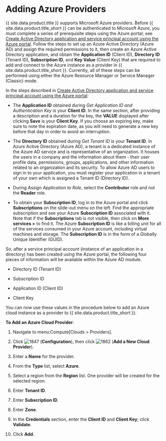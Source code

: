 # Adding Azure Providers

{{ site.data.product.title }} supports Microsoft Azure providers. Before
{{ site.data.product.title_short }} can be authenticated to Microsoft Azure, you must
complete a series of prerequisite steps using the Azure portal; see
[Create Active Directory application and service principal account using
the Azure
portal](https://azure.microsoft.com/en-us/documentation/articles/resource-group-create-service-principal-portal/).
Follow the steps to set up an Azure Active Directory (Azure AD) and
assign the required permissions to it, then create an Azure Active
Directory application, and obtain the **Application ID** (Client ID),
**Directory ID** (Tenant ID), **Subscription ID**, and **Key Value**
(Client Key) that are required to add and connect to the Azure instance
as a provider in {{ site.data.product.title_short }}. Currently, all of these steps
can be performed using either the Azure Resource Manager or Service
Manager (Classic) mode.

<div class="note">

In the steps described in [Create Active Directory application and
service principal account using the Azure
portal](https://azure.microsoft.com/en-us/documentation/articles/resource-group-create-service-principal-portal/):

  - The **Application ID** obtained during *Get Application ID and
    Authentication Key* is your **Client ID**. In the same section,
    after providing a description and a duration for the key, the
    **VALUE** displayed after clicking **Save** is your **Client Key**.
    If you choose an expiring key, make sure to note the expiration
    date, as you will need to generate a new key before that day in
    order to avoid an interruption.

  - The **Directory ID** obtained during *Get Tenant ID* is your
    **Tenant ID**. In Azure Active Directory (Azure AD), a tenant is a
    dedicated instance of the Azure AD service and is representative of
    an organization. It houses the users in a company and the
    information about them - their user profile data, permissions,
    groups, applications, and other information related to an
    organization and its security. To allow Azure AD users to sign in to
    your application, you must register your application in a tenant of
    your own which is assigned a Tenant ID (Directory ID).

  - During *Assign Application to Role*, select the **Contributor** role
    and not the **Reader** role.

  - To obtain your **Subscription ID**, log in to the Azure portal and
    click **Subscriptions** on the slide-out menu on the left. Find the
    appropriate subscription and see your Azure **Subscription ID**
    associated with it. Note that if the **Subscriptions** tab is not
    visible, then click on **More services \>** to find it. The Azure
    **Subscription ID** is like a billing unit for all of the services
    consumed in your Azure account, including virtual machines and
    storage. The **Subscription ID** is in the form of a Globally Unique
    Identifier (GUID).

</div>

So, after a service principal account (instance of an application in a
directory) has been created using the Azure portal, the following four
pieces of information will be available within the Azure AD module.

  - Directory ID (Tenant ID)

  - Subscription ID

  - Application ID (Client ID)

  - Client Key

You can now use these values in the procedure below to add an Azure
cloud instance as a provider to {{ site.data.product.title_short }}.

**To Add an Azure Cloud Provider**:

1.  Navigate to menu:Compute\[Clouds \> Providers\].

2.  Click ![1847](../images/1847.png) (**Configuration**), then click
    ![1862](../images/1862.png) (**Add a New Cloud Provider**).

3.  Enter a **Name** for the provider.

4.  From the **Type** list, select **Azure**.

5.  Select a region from the **Region** list. One provider will be
    created for the selected region.

6.  Enter **Tenant ID**.

7.  Enter **Subscription ID**.

8.  Enter **Zone**.

9.  In the **Credentials** section, enter the **Client ID** and **Client
    Key**; click **Validate**.

10. Click **Add**.
